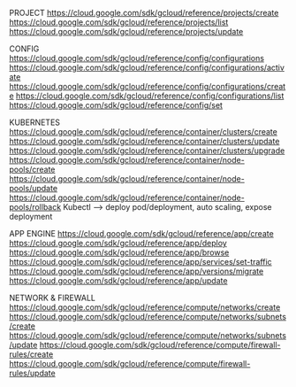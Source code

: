 PROJECT
https://cloud.google.com/sdk/gcloud/reference/projects/create
https://cloud.google.com/sdk/gcloud/reference/projects/list
https://cloud.google.com/sdk/gcloud/reference/projects/update

CONFIG
https://cloud.google.com/sdk/gcloud/reference/config/configurations
https://cloud.google.com/sdk/gcloud/reference/config/configurations/activate
https://cloud.google.com/sdk/gcloud/reference/config/configurations/create
https://cloud.google.com/sdk/gcloud/reference/config/configurations/list
https://cloud.google.com/sdk/gcloud/reference/config/set

KUBERNETES
https://cloud.google.com/sdk/gcloud/reference/container/clusters/create
https://cloud.google.com/sdk/gcloud/reference/container/clusters/update
https://cloud.google.com/sdk/gcloud/reference/container/clusters/upgrade
https://cloud.google.com/sdk/gcloud/reference/container/node-pools/create
https://cloud.google.com/sdk/gcloud/reference/container/node-pools/update
https://cloud.google.com/sdk/gcloud/reference/container/node-pools/rollback
Kubectl --> deploy pod/deployment, auto scaling, expose deployment

APP ENGINE
https://cloud.google.com/sdk/gcloud/reference/app/create
https://cloud.google.com/sdk/gcloud/reference/app/deploy
https://cloud.google.com/sdk/gcloud/reference/app/browse
https://cloud.google.com/sdk/gcloud/reference/app/services/set-traffic
https://cloud.google.com/sdk/gcloud/reference/app/versions/migrate
https://cloud.google.com/sdk/gcloud/reference/app/update

NETWORK & FIREWALL
https://cloud.google.com/sdk/gcloud/reference/compute/networks/create
https://cloud.google.com/sdk/gcloud/reference/compute/networks/subnets/create
https://cloud.google.com/sdk/gcloud/reference/compute/networks/subnets/update
https://cloud.google.com/sdk/gcloud/reference/compute/firewall-rules/create
https://cloud.google.com/sdk/gcloud/reference/compute/firewall-rules/update
